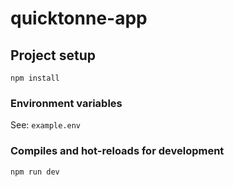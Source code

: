 # quicktonne-app

## Project setup

```
npm install
```

### Environment variables

See: `example.env`

### Compiles and hot-reloads for development

```
npm run dev
```
